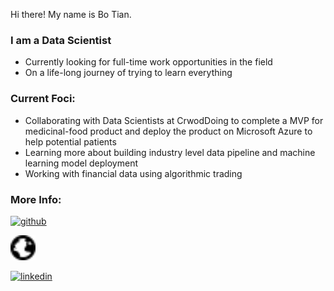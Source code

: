  Hi there! My name is Bo Tian.
 
 ### I am a Data Scientist
- Currently looking for full-time work opportunities in the field
- On a life-long journey of trying to learn everything


### Current Foci:
- Collaborating with Data Scientists at CrwodDoing to complete a MVP for medicinal-food product and deploy the product on Microsoft Azure to help potential patients 
- Learning more about building industry level data pipeline and machine learning model deployment
- Working with financial data using algorithmic trading



### More Info:

<div>
  <a href="https://github.com/tianbo137/My_Data_Portfolio" target="_blank" rel="noreferrer"><img width="40" alt="github" src="https://cdn.jsdelivr.net/npm/simple-icons@v3/icons/github.svg" /></a>
 
 
 <a href="https://tianbo137.github.io/" target="_blank" rel="noreferrer"><img width="40" alt="portfolio" src="https://raw.githubusercontent.com/iconic/open-iconic/master/svg/globe.svg" /></a>
    
    
 <a href="https://www.linkedin.com/in/tianbo137/" target="_blank" rel="noreferrer"><img width="40" alt="linkedin" src="https://cdn.jsdelivr.net/npm/simple-icons@v3/icons/linkedin.svg" /></a>
   
</div>

